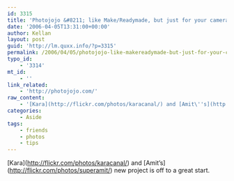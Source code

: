 ```yaml
---
id: 3315
title: 'Photojojo &#8211; like Make/Readymade, but just for your camera'
date: '2006-04-05T13:31:00+00:00'
author: Kellan
layout: post
guid: 'http://lm.quxx.info/?p=3315'
permalink: /2006/04/05/photojojo-like-makereadymade-but-just-for-your-camera/
typo_id:
    - '3314'
mt_id:
    - ''
link_related:
    - 'http://photojojo.com/'
raw_content:
    - '[Kara](http://flickr.com/photos/karacanal/) and [Amit\''s](http://flickr.com/photos/superamit/) new project is off to a great start.'
categories:
    - Aside
tags:
    - friends
    - photos
    - tips
---
```


\[Kara\](http://flickr.com/photos/karacanal/) and \[Amit’s\](http://flickr.com/photos/superamit/) new project is off to a great start.